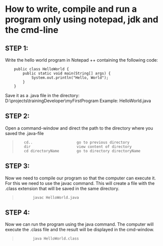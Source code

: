 # How to write, compile and run a program only using notepad, jdk and the cmd-line

## STEP 1:
Write the hello world program in Notepad ++ containing the following code:
```
    public class HelloWorld {
        public static void main(String[] args) {
            System.out.println("Hello, World");
        }
    }
```
Save it as a .java file in the directory: D:\projects\trainingDeveloper\myFirstProgram
Example: HelloWorld.java

## STEP 2: 
Open a command-window and direct the path to the directory where you saved the .java-file
>        cd..                    go to previous directory
>        dir                     view content of directory
>        cd directoryName        go to directory directoryName

## STEP 3: 
Now we need to compile our program so that the computer can execute it.
For this we need to use the javac command. This will create a file with the .class extension
that will be saved in the same directory.
>            javac HelloWorld.java

## STEP 4: 
Now we can run the program using the java command. The computer will execute the .class file
and the result will be displayed in the cmd-window.
>            java HelloWorld.class

